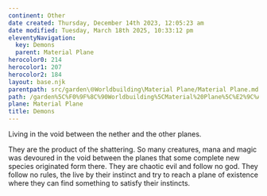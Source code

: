 ```yaml
---
continent: Other
date created: Thursday, December 14th 2023, 12:05:23 am
date modified: Tuesday, March 18th 2025, 10:33:12 pm
eleventyNavigation:
  key: Demons
  parent: Material Plane
herocolor0: 214
herocolor1: 207
herocolor2: 184
layout: base.njk
parentpath: src/garden\🌐Worldbuilding\Material Plane/Material Plane.md
path: /garden%5C%F0%9F%8C%90Worldbuilding%5CMaterial%20Plane%5C%E2%9C%A8%20Other%5CAnimals%20and%20Monsters/Demons/
plane: Material Plane
title: Demons
---
```


Living in the void between the nether and the other planes. 

They are the product of the shattering. So many creatures, mana and magic was devoured in the void between the planes that some complete new species originated form there. They are chaotic evil and follow no god. They follow no rules, the live by their instinct and try to reach a plane of existence where they can find something to satisfy their instincts.